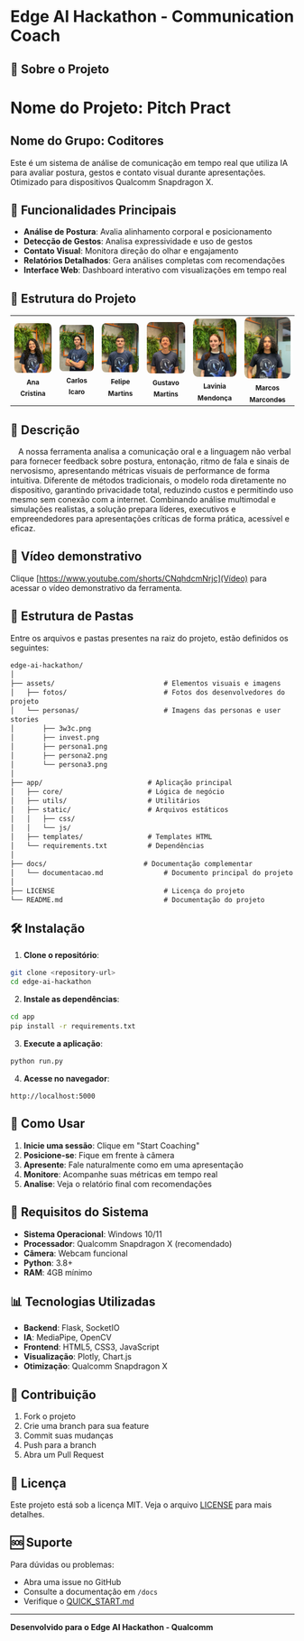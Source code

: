 # Edge AI Hackathon - Communication Coach

## 🎯 Sobre o Projeto

# Nome do Projeto: Pitch Pract

## Nome do Grupo: Coditores

Este é um sistema de análise de comunicação em tempo real que utiliza IA para avaliar postura, gestos e contato visual durante apresentações. Otimizado para dispositivos Qualcomm Snapdragon X.

## 🚀 Funcionalidades Principais

- **Análise de Postura**: Avalia alinhamento corporal e posicionamento
- **Detecção de Gestos**: Analisa expressividade e uso de gestos
- **Contato Visual**: Monitora direção do olhar e engajamento
- **Relatórios Detalhados**: Gera análises completas com recomendações
- **Interface Web**: Dashboard interativo com visualizações em tempo real

## 📁 Estrutura do Projeto

 <div align="center">
  <table>
    <tr>
     <td align="center"><a href="https://www.linkedin.com/in/ana-cristina-jardim/"><img style="border-radius: 10%;" src="./assets/fotos/ana-cristina.jpg" width="100px;" alt="Ana Cristina - Foto" /><br><sub><b>Ana Cristina</b></sub></a></td>
     <td align="center"><a href="https://www.linkedin.com/in/carlosicaro"><img style="border-radius: 10%;" src="./assets/fotos/carlos-icaro.jpg" width="100px;" alt="Carlos Icaro Kauã Coelho Paiva - Foto" /><br><sub><b>Carlos Icaro</b></sub></a></td>
     <td align="center"><a href="https://www.linkedin.com/in/ifelipemartins"><img style="border-radius: 10%;" src="./assets/fotos/felipe-martins.jpg" width="100px;" alt="Felipe Martins - Foto" /><br><sub><b>Felipe Martins</b></sub></a></td>
     <td align="center"><a href="https://www.linkedin.com/in/gustavo-martinsg"><img style="border-radius: 10%;" src="./assets/fotos/gustavo-martins.jpg" width="100px;" alt="Gustavo Martins - Foto" /><br><sub><b>Gustavo Martins</b></sub></a></td>
     <td align="center"><a href="https://www.linkedin.com/in/lavinia-mendonca/"><img style="border-radius: 10%;" src="./assets/fotos/lavinia-mendonca.jpg" width="100px;" alt="Lavinia Mendonça - Foto" /><br><sub><b>Lavinia Mendonça</b></sub></a></td>
     <td align="center"><a href="https://www.linkedin.com/in/marcos-vinicius-m-silva/"><img style="border-radius: 10%;" src="./assets/fotos/marcos-marcondes.jpg" width="100px;" alt="Marcos Marcondes - Foto" /><br><sub><b>Marcos Marcondes</b></sub></a></td>
     

  </table>
</div>

## 📝 Descrição

&emsp;A nossa ferramenta analisa a comunicação oral e a linguagem não verbal para fornecer feedback sobre postura, entonação, ritmo de fala e sinais de nervosismo, apresentando métricas visuais de performance de forma intuitiva. Diferente de métodos tradicionais, o modelo roda diretamente no dispositivo, garantindo privacidade total, reduzindo custos e permitindo uso mesmo sem conexão com a internet. Combinando análise multimodal e simulações realistas, a solução prepara líderes, executivos e empreendedores para apresentações críticas de forma prática, acessível e eficaz.

## 📝 Vídeo demonstrativo

Clique [https://www.youtube.com/shorts/CNqhdcmNrjc](Vídeo) para acessar o vídeo demonstrativo da ferramenta.

## 📁 Estrutura de Pastas

Entre os arquivos e pastas presentes na raiz do projeto, estão definidos os seguintes:

```plaintext
edge-ai-hackathon/
│
├── assets/                           # Elementos visuais e imagens
│   ├── fotos/                        # Fotos dos desenvolvedores do projeto
│   └── personas/                     # Imagens das personas e user stories
│       ├── 3w3c.png
│       ├── invest.png
│       ├── persona1.png
│       ├── persona2.png
│       └── persona3.png
│
├── app/                          # Aplicação principal
│   ├── core/                     # Lógica de negócio
│   ├── utils/                    # Utilitários
│   ├── static/                   # Arquivos estáticos
│   │   ├── css/
│   │   └── js/
│   ├── templates/                # Templates HTML
│   └── requirements.txt          # Dependências
│
├── docs/                        # Documentação complementar
│   └── documentacao.md               # Documento principal do projeto
│
├── LICENSE                           # Licença do projeto
└── README.md                         # Documentação do projeto
```

## 🛠️ Instalação

1. **Clone o repositório**:
```bash
git clone <repository-url>
cd edge-ai-hackathon
```

2. **Instale as dependências**:
```bash
cd app
pip install -r requirements.txt
```

3. **Execute a aplicação**:
```bash
python run.py
```

4. **Acesse no navegador**:
```
http://localhost:5000
```

## 🎥 Como Usar

1. **Inicie uma sessão**: Clique em "Start Coaching"
2. **Posicione-se**: Fique em frente à câmera
3. **Apresente**: Fale naturalmente como em uma apresentação
4. **Monitore**: Acompanhe suas métricas em tempo real
5. **Analise**: Veja o relatório final com recomendações

## 🔧 Requisitos do Sistema

- **Sistema Operacional**: Windows 10/11
- **Processador**: Qualcomm Snapdragon X (recomendado)
- **Câmera**: Webcam funcional
- **Python**: 3.8+
- **RAM**: 4GB mínimo

## 📊 Tecnologias Utilizadas

- **Backend**: Flask, SocketIO
- **IA**: MediaPipe, OpenCV
- **Frontend**: HTML5, CSS3, JavaScript
- **Visualização**: Plotly, Chart.js
- **Otimização**: Qualcomm Snapdragon X

## 🤝 Contribuição

1. Fork o projeto
2. Crie uma branch para sua feature
3. Commit suas mudanças
4. Push para a branch
5. Abra um Pull Request

## 📄 Licença

Este projeto está sob a licença MIT. Veja o arquivo [LICENSE](LICENSE) para mais detalhes.

## 🆘 Suporte

Para dúvidas ou problemas:
- Abra uma issue no GitHub
- Consulte a documentação em `/docs`
- Verifique o [QUICK_START.md](QUICK_START.md)

---

**Desenvolvido para o Edge AI Hackathon - Qualcomm**

